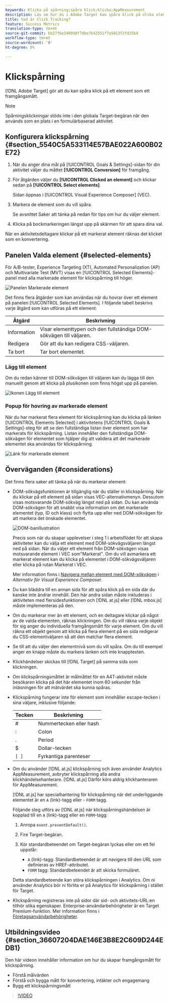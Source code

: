 ```yaml
---
keywords: Klicka på spårning;spåra klick;klicka;AppMeasurement
description: Läs om hur du i Adobe Target kan spåra klick på olika element som framgångsmått.
title: Vad är Click Tracking?
feature: Success Metrics
translation-type: tm+mt
source-git-commit: bb27f6e540998f7dbe7642551f7a5013f2fd25b4
workflow-type: tm+mt
source-wordcount: '0'
ht-degree: 0%

---
```



# Klickspårning

[!DNL Adobe Target] gör att du kan spåra klick på ett element som ett framgångsmått.

>[!NOTE]
>
>Spårningsklickningar stöds inte i den globala Target-begäran när den används som en plats i en formulärbaserad aktivitet.

## Konfigurera klickspårning {#section_5540C5A533114E57BAE022A600B02E72}

1. När du anger dina mål på [!UICONTROL Goals & Settings]-sidan för din aktivitet väljer du måttet **[!UICONTROL Conversion]** för framgång.
1. För åtgärden väljer du **[!UICONTROL Clicked an element]** och klickar sedan på **[!UICONTROL Select elements]**.

   Sidan öppnas i [!UICONTROL Visual Experience Composer] (VEC).

1. Markera de element som du vill spåra.

   Se avsnittet Saker att tänka på nedan för tips om hur du väljer element.

1. Klicka på bockmarkeringen längst upp på skärmen för att spara dina val.

När en aktivitetsdeltagare klickar på ett markerat element räknas det klicket som en konvertering.

## Panelen Valda element {#selected-elements}

För A/B-tester, Experience Targeting (XT), Automated Personalization (AP) och Multivariate Test (MVT) visas en [!UICONTROL Selected Elements]-panel med alla markerade element för klickspårning till höger.

![Panelen Markerade element](/help/c-activities/r-success-metrics/assets/selected-elements.png)

Det finns flera åtgärder som kan användas när du hovrar över ett element på panelen [!UICONTROL Selected Elements]. I följande tabell beskrivs varje åtgärd som kan utföras på ett element:

| Åtgärd | Beskrivning |
| --- | --- |
| Information | Visar elementtypen och den fullständiga DOM-sökvägen till väljaren. |
| Redigera | Gör att du kan redigera CSS-väljaren. |
| Ta bort | Tar bort elementet. |

### Lägg till element

Om du redan känner till DOM-sökvägen till väljaren kan du lägga till den manuellt genom att klicka på plusikonen som finns högst upp på panelen.

![Ikonen Lägg till element](/help/c-activities/r-success-metrics/assets/add-element.png)

### Popup för hovring av markerade element

När du har markerat flera element för klickspårning kan du klicka på länken [!UICONTROL Elements Selected] i aktivitetens [!UICONTROL Goals & Settings]-steg för att se den fullständiga listan över element som har markerats för klickspårning. Listan innehåller den fullständiga DOM-sökvägen för elementet som hjälper dig att validera att det markerade elementet ska användas för klickspårning.

![Länk för markerade element](/help/c-activities/r-success-metrics/assets/elements-selected-link.png)

## Överväganden {#considerations}

Det finns flera saker att tänka på när du markerar element:

* DOM-sökvägsfunktionen är tillgänglig när du ställer in klickspårning. När du klickar på ett element på sidan visas VEC-alternativmenyn. Dessutom visas motsvarande DOM-sökväg längst ned på sidan. Du kan använda DOM-sökvägen för att snabbt visa information om det markerade elementet (typ, ID och klass) och flytta upp eller ned DOM-sökvägen för att markera det önskade elementet.

   ![DOM-banillustration](/help/c-activities/r-success-metrics/assets/click-tracking-dom.png)

   Precis som när du skapar upplevelser i steg 1 i arbetsflödet för att skapa aktiviteter kan du välja ett element med DOM-sökvägsväljaren längst ned på sidan. När du väljer ett element från DOM-sökvägen visas motsvarande element i VEC som&quot;Markerat&quot;. Om du vill avmarkera ett markerat element kan du klicka på elementet i DOM-sökvägsväljaren eller klicka på rutan Markerat i VEC.

   Mer information finns i [Navigera mellan element med DOM-sökvägen](/help/c-experiences/c-visual-experience-composer/viztarget-options.md#dom-path) i *Alternativ för Visual Experience Composer*.

* Du kan bläddra till en annan sida för att spåra klick på en sida där du kanske inte ändrar innehåll. Den här andra sidan måste inkluderas i aktiviteten med flersidesfunktionen [](/help/c-experiences/c-visual-experience-composer/multipage-activity.md#concept_277E096063E14813AC5D8EDFA1D2ED48) och [!DNL at.js] eller [!DNL mbox.js] måste implementeras på den.
* Om du markerar mer än ett element, och en deltagare klickar på något av de valda elementen, räknas klickningen. Om du vill räkna varje objekt för sig anger du individuella framgångsmått för varje element. Om du vill räkna ett objekt genom att klicka på flera element på en sida redigerar du CSS-elementväljaren så att den matchar flera element.
* Se till att du väljer den elementnivå som du vill spåra. Om du till exempel anger en knapp måste du markera länken och inte knapptexten.
* Klickhändelser skickas till [!DNL Target] på samma sida som klickningen.
* Om klickspårningsmåttet är målmåttet för en A4T-aktivitet måste besökaren klicka på det här elementet inom 60 sekunder från inläsningen för att mätvärdet ska kunna spåras.
* Klickspårning fungerar inte för element som innehåller escape-tecken i sina väljare, inklusive följande:

   | Tecken | Beskrivning |
   |---|---|
   | # | Nummertecken eller hash |
   | : | Colon |
   | . | Period |
   | $ | Dollar-tecken |
   | `[ ]` | Fyrkantiga parenteser |

* Om du använder [!DNL at.js] klickspårning och även använder Analytics AppMeasurement, avbryter klickspårning alla andra klickhändelsehanterare. [!DNL at.js] Därför körs aldrig klickhanteraren för AppMeasurement.

   [!DNL at.js] har specialhantering för klickspårning när det underliggande elementet är en  `A` (link)-tagg eller - `FORM` tagg.

   Följande steg utförs av [!DNL at.js] när klickspårningshändelsen är kopplad till en `A` (link)-tagg eller en `FORM`-tagg:

   1. Anropa `event.preventDefault()`.

   1. Fire Target-begäran.

   1. Kör standardbeteendet om Target-begäran lyckas eller om ett fel uppstår:

      * `A` (link)-tagg: Standardbeteendet är att navigera till den URL som definieras av HREF-attributet.
      * `FORM` tagg: Standardbeteendet är att skicka formuläret.

   Detta standardbeteende kan störa klickspårningen i Analytics. Om ni använder Analytics bör ni förlita er på Analytics för klickspårning i stället för Target.

* Klickspårning registreras inte på sidor där sid- och aktivitets-URL:en tillhör olika egenskaper. Enterprise-användarbehörigheter är en Target Premium-funktion. Mer information finns i [Företagsanvändarbehörigheter](/help/administrating-target/c-user-management/property-channel/property-channel.md).

## Utbildningsvideo {#section_36607204DAE146E3B8E2C609D244EDB1}

Den här videon innehåller information om hur du skapar framgångsmått för klickspårning.

* Förstå målvärden
* Förstå och bygga mått för konvertering, intäkter och engagemang
* Bygg ett klickspårningsmått

>[!VIDEO](https://video.tv.adobe.com/v/17380)